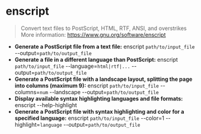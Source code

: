 # enscript
> Convert text files to PostScript, HTML, RTF, ANSI, and overstrikes
> More information: <https://www.gnu.org/software/enscript>
- **Generate a PostScript file from a text file:**
enscript `path/to/input_file` --output=`path/to/output_file`
- **Generate a file in a different language than PostScript:**
enscript `path/to/input_file` --language=`html|rtf|...` --output=`path/to/output_file`
- **Generate a PostScript file with a landscape layout, splitting the page into columns (maximum 9):**
enscript `path/to/input_file` --columns=`num` --landscape --output=`path/to/output_file`
- **Display available syntax highlighting languages and file formats:**
enscript --help-highlight
- **Generate a PostScript file with syntax highlighting and color for a specified language:**
enscript `path/to/input_file` --color=1 --highlight=`language` --output=`path/to/output_file`
